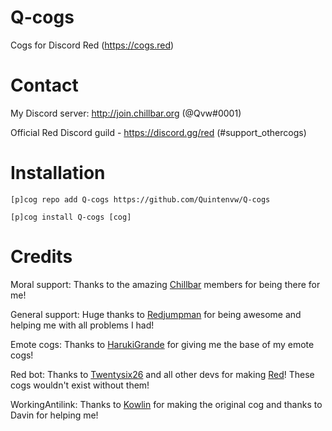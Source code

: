 # Q-cogs
Cogs for Discord Red (https://cogs.red)


# Contact
My Discord server: http://join.chillbar.org (@Qvw#0001)

Official Red Discord guild - https://discord.gg/red (#support_othercogs)


# Installation 
```[p]cog repo add Q-cogs https://github.com/Quintenvw/Q-cogs```

```[p]cog install Q-cogs [cog]```

# Credits
Moral support:
Thanks to the amazing [Chillbar](http://join.chillbar.org) members for being there for me!


General support:
Huge thanks to [Redjumpman](https://github.com/Redjumpman/) for being awesome and helping me with all problems I had!


Emote cogs:
Thanks to [HarukiGrande](https://github.com/HarukiGrande) for giving me the base of my emote cogs!


Red bot:
Thanks to [Twentysix26](https://github.com/Twentysix26) and all other devs for making [Red](https://cogs.red)! These cogs wouldn't exist without them! 


WorkingAntilink:
Thanks to [Kowlin](https://github.com/Kowlin) for making the original cog and thanks to Davin for helping me!
